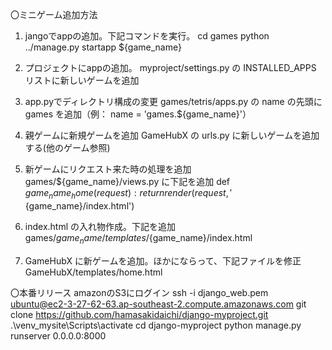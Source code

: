 〇ミニゲーム追加方法
1. jangoでappの追加。下記コマンドを実行。
cd games
python ../manage.py startapp ${game_name}

2. プロジェクトにappの追加。
myproject/settings.py の INSTALLED_APPS リストに新しいゲームを追加

3. app.pyでディレクトリ構成の変更
games/tetris/apps.py の name の先頭に games を追加（例： name = 'games.${game_name}'）

4. 親ゲームに新規ゲームを追加
GameHubX の urls.py に新しいゲームを追加する(他のゲーム参照)

5. 新ゲームにリクエスト来た時の処理を追加
games/${game_name}/views.py に下記を追加
def ${game_name}_home(request):
    return render(request, '${game_name}/index.html')

6. index.html の入れ物作成。下記を追加
games/${game_name}/templates/${game_name}/index.html

7. GameHubX に新ゲームを追加。ほかにならって、下記ファイルを修正
GameHubX/templates/home.html


〇本番リリース
amazonのS3にログイン
ssh -i django_web.pem ubuntu@ec2-3-27-62-63.ap-southeast-2.compute.amazonaws.com
git clone https://github.com/hamasakidaichi/django-myproject.git
.\venv_mysite\Scripts\activate
cd django-myproject
python manage.py runserver 0.0.0.0:8000